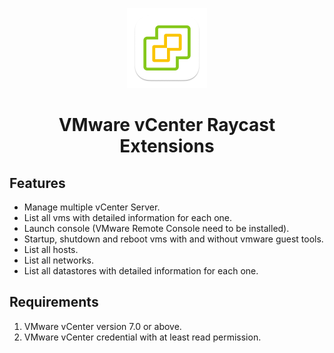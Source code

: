 <p align="center">
    <img src="assets/command-icon.png" height="128px">
    <h1 align="center">VMware vCenter Raycast Extensions</h1>
</p>

## Features

- Manage multiple vCenter Server.
- List all vms with detailed information for each one.
- Launch console (VMware Remote Console need to be installed).
- Startup, shutdown and reboot vms with and without vmware guest tools.
- List all hosts.
- List all networks.
- List all datastores with detailed information for each one.

## Requirements

1. VMware vCenter version 7.0 or above.
2. VMware vCenter credential with at least read permission.
